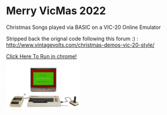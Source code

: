 
# Merry VicMas 2022
Christmas Songs played via BASIC on a VIC-20 Online Emulator

Stripped back the orignal code following this forum :) :
http://www.vintagevolts.com/christmas-demos-vic-20-style/

[Click Here To Run in chrome!](https://www.mdawson.net/vic20chrome/vic20.php?load=http://github.com/Shellywell123/VIC20-22-XMAS/raw/71bbf19c5e60505031b599285e8b2102b50b9ab2/HappyXmas2022_.prg)

<a href="https://www.mdawson.net/vic20chrome/vic20.php?load=http://github.com/Shellywell123/VIC20-22-XMAS/raw/71bbf19c5e60505031b599285e8b2102b50b9ab2/HappyXmas2022_.prg">
  <img src="https://github.com/Shellywell123/VIC20-22-XMAS/blob/master/screenshot.png" width="200" />
</a>
